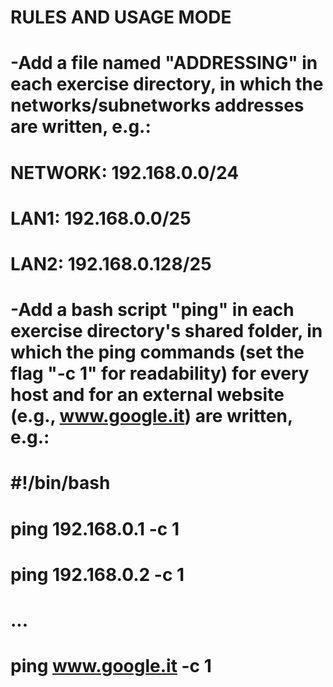 # RULES AND USAGE MODE
# -Add a file named "ADDRESSING" in each exercise directory, in which the networks/subnetworks addresses are written, e.g.:
#   NETWORK: 192.168.0.0/24
#   LAN1: 192.168.0.0/25
#   LAN2: 192.168.0.128/25
# -Add a bash script "ping" in each exercise directory's shared folder, in which the ping commands (set the flag "-c 1" for readability) for every host and for an external website (e.g., www.google.it) are written, e.g.:
#   #!/bin/bash
#   ping 192.168.0.1 -c 1
#   ping 192.168.0.2 -c 1
#   ...
#   ping www.google.it -c 1
